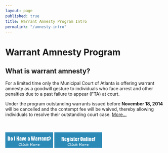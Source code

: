```yaml
---
layout: page
published: true
title: Warrant Amnesty Program Intro
permalink: "/amnesty-intro"
---
```


# Warrant Amnesty Program
## What is warrant amnesty?

For a limited time only the Municipal Court of Atlanta is offering warrant amnesty as a 
goodwill gesture to individuals who face arrest and other penalties due to a past failure to appear (FTA) at court.  

Under the program outstanding warrants issued before <b>November 18, 2014</b> will be cancelled and the contempt fee will be waived, thereby allowing individuals to resolve their outstanding court case. <a href="http://court.atlantaga.gov/warrant-amnesty-info/">More...</a>

<br/><br/>
<a href="http://court.atlantaga.gov/warrants/"><img src="/_posts/static/wr.png" alt="Do I Have a Warrant?" style="width: 30%; height: 30%"/></a> <a href="http://dit-webtest-01/drfcc/waf.aspx" target="_blank"><img src="/_posts/static/ro.png" alt="Register Online!" style="width: 30%; height: 30%"/></a>
 
